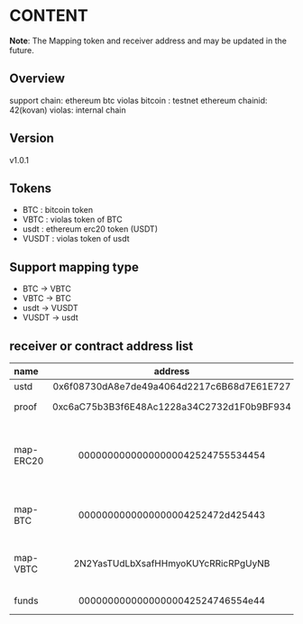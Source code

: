 # CONTENT

**Note**: The Mapping token and receiver address and may be updated in the future.

## Overview

support chain: ethereum btc violas
bitcoin : testnet
ethereum chainid: 42(kovan)
violas: internal chain

## Version

v1.0.1

## Tokens
* BTC : bitcoin token
* VBTC : violas token of BTC
* usdt : ethereum erc20 token (USDT)
* VUSDT : violas token of usdt

## Support mapping type
* BTC -> VBTC
* VBTC -> BTC
* usdt -> VUSDT
* VUSDT -> usdt

## receiver or contract address list

 name     | address | type | chain | desc 
 :---     | :---:   | :---: | :---:  | :---
 ustd     | 0x6f08730dA8e7de49a4064d2217c6B68d7E61E727 | contract | kovan(ethereum) | call approve
 proof    | 0xc6aC75b3B3f6E48Ac1228a34C2732d1F0b9BF934 | contract | kovan(ethereum) | call transferProof
 map-ERC20| 00000000000000000042524755534454           | DD       | violas          | receiver address of mapping: map-coin -> ethereum erc20 token
 map-BTC  | 0000000000000000004252472d425443           | DD       | violas          | receiver address of mapping: VBTC -> BTC 
 map-VBTC | 2N2YasTUdLbXsafHHmyoKUYcRRicRPgUyNB        | address  | bitcoin         | receiver address of mapping: BTC -> VBTC
 funds    | 00000000000000000042524746554e44           | DD       | violas          | funds manager
 


